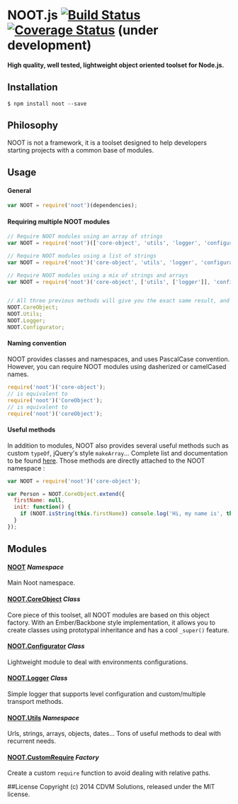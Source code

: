# NOOT.js [![Build Status](https://travis-ci.org/planorama/noot.js.svg?branch=master)](https://travis-ci.org/planorama/noot.js) [![Coverage Status](https://img.shields.io/coveralls/planorama/noot.js.svg)](https://coveralls.io/r/planorama/noot.js?branch=master) (under development)
**High quality, well tested, lightweight object oriented toolset for Node.js.**


## Installation
```shell
$ npm install noot --save
```

## Philosophy
NOOT is not a framework, it is a toolset designed to help developers starting projects with a common base of modules.


## Usage

#### General
```javascript
var NOOT = require('noot')(dependencies);
```

#### Requiring multiple NOOT modules
```javascript
// Require NOOT modules using an array of strings
var NOOT = require('noot')(['core-object', 'utils', 'logger', 'configurator']);

// Require NOOT modules using a list of strings
var NOOT = require('noot')('core-object', 'utils', 'logger', 'configurator');

// Require NOOT modules using a mix of strings and arrays
var NOOT = require('noot')('core-object', ['utils', ['logger']], 'configurator');


// All three previous methods will give you the exact same result, and attach to NOOT your desired modules :
NOOT.CoreObject;
NOOT.Utils;
NOOT.Logger;
NOOT.Configurator;
```

#### Naming convention
NOOT provides classes and namespaces, and uses PascalCase convention. However, you can require NOOT modules using dasherized or camelCased names.
```javascript
require('noot')('core-object');
// is equivalent to
require('noot')('CoreObject');
// is equivalent to
require('noot')('coreObject');
```


#### Useful methods
In addition to modules, NOOT also provides several useful methods such as custom `typeOf`, jQuery's style `makeArray`... Complete list and documentation to be found [here](src/noot/utils/README.md). Those methods are directly attached to the NOOT namespace :

```javascript
var NOOT = require('noot')('core-object');

var Person = NOOT.CoreObject.extend({
  firstName: null,
  init: function() {
    if (NOOT.isString(this.firstName)) console.log('Hi, my name is', this.firstName);
  }
});
```

## Modules

#### [NOOT](src/noot/utils/README.md) *Namespace*
Main Noot namespace.

#### [NOOT.CoreObject](src/core-object/README.md) *Class*
Core piece of this toolset, all NOOT modules are based on this object factory. With an Ember/Backbone style implementation, it allows you to create classes using prototypal inheritance and has a cool `_super()` feature.

#### [NOOT.Configurator](src/configurator/README.md) *Class*
Lightweight module to deal with environments configurations.

#### [NOOT.Logger](src/logger/README.md) *Class*
Simple logger that supports level configuration and custom/multiple transport methods.

#### [NOOT.Utils](src/utils/README.md) *Namespace*
Urls, strings, arrays, objects, dates... Tons of useful methods to deal with recurrent needs.

#### [NOOT.CustomRequire](src/custom-require/README.md) *Factory*
Create a custom `require` function to avoid dealing with relative paths.



##License
Copyright (c) 2014 CDVM Solutions, released under the MIT license.